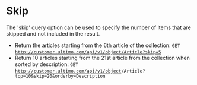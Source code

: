 # Skip

The 'skip' query option can be used to specify the number of items that are skipped and not included in the result.

* Return the articles starting from the 6th article of the collection:  `GET` [`http://customer.ultimo.com/api/v1/object/Article?skip=5`](http://customer.ultimo.com/api/v1/object/Article?skip=5) 
* Return 10 articles starting from the 21st article from the collection when sorted by description:  `GET` [`http://customer.ultimo.com/api/v1/object`](http://customer.ultimo.com/api/v1/object)`/Article?top=10&skip=20&orderby=Description`

